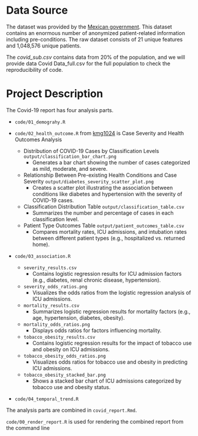 # Data Source

The dataset was provided by the [Mexican government](https://datos.gob.mx/busca/dataset/informacion-referente-a-casos-covid-19-en-mexico). This dataset contains an enormous number of anonymized patient-related information including pre-conditions. The raw dataset consists of 21 unique features and 1,048,576 unique patients.

The *covid_sub.csv* contains data from 20% of the population, and we will provide data Covid Data_full.csv for the full population to check the reproducibility of code.


# Project Description

The Covid-19 report has four analysis parts.

- `code/01_demograhy.R` 

- `code/02_health_outcome.R` from [kmg1024](https://github.com/kmg1024/DATA550-Midterm) is Case Severity and Health Outcomes Analysis
  - Distribution of COVID-19 Cases by Classification Levels `output/classification_bar_chart.png`
    - Generates a bar chart showing the number of cases categorized as mild, moderate, and severe.
  - Relationship Between Pre-existing Health Conditions and Case Severity `output/diabetes_severity_scatter_plot.png`
    - Creates a scatter plot illustrating the association between conditions like diabetes and hypertension with the severity of COVID-19 cases.
  - Classification Distribution Table `output/classification_table.csv`
    - Summarizes the number and percentage of cases in each classification level.
  - Patient Type Outcomes Table `output/patient_outcomes_table.csv`
    - Compares mortality rates, ICU admissions, and intubation rates between different patient types (e.g., hospitalized vs. returned home).

- `code/03_association.R`
  - `severity_results.csv`
    - Contains logistic regression results for ICU admission factors (e.g., diabetes, renal chronic disease, hypertension).
  - `severity_odds_ratios.png`
    - Visualizes the odds ratios from the logistic regression analysis of ICU admissions.
  - `mortality_results.csv`
    - Summarizes logistic regression results for mortality factors (e.g., age, hypertension, diabetes, obesity).
  - `mortality_odds_ratios.png`
    - Displays odds ratios for factors influencing mortality.
  - `tobacco_obesity_results.csv`
    - Contains logistic regression results for the impact of tobacco use and obesity on ICU admissions.
  - `tobacco_obesity_odds_ratios.png`
    - Visualizes odds ratios for tobacco use and obesity in predicting ICU admissions.
  - `tobacco_obesity_stacked_bar.png`
    - Shows a stacked bar chart of ICU admissions categorized by tobacco use and obesity status.


- `code/04_temporal_trend.R`

The analysis parts are combined in `covid_report.Rmd`.

`code/00_render_report.R` is used for rendering the combined report from the command line